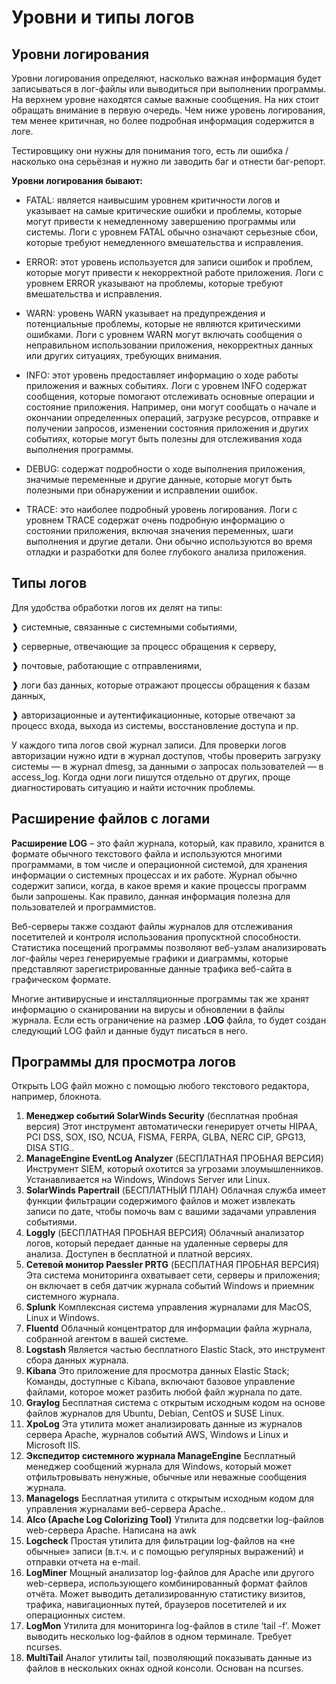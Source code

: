 # Уровни и типы логов

## Уровни логирования

Уровни логирования определяют, насколько важная информация будет записываться в лог-файлы или выводиться при выполнении программы. На верхнем уровне находятся самые важные сообщения. На них стоит обращать внимание в первую очередь. Чем ниже уровень логирования, тем менее критичная, но более подробная информация содержится в логе. 

Тестировщику они нужны для понимания того, есть ли ошибка / насколько она серьёзная и нужно ли заводить баг и отнести баг-репорт.

__Уровни логирования бывают:__
- FATAL: является наивысшим уровнем критичности логов и указывает на самые критические ошибки и проблемы, которые могут привести к немедленному завершению программы или системы. Логи с уровнем FATAL обычно означают серьезные сбои, которые требуют немедленного вмешательства и исправления. 

- ERROR: этот уровень используется для записи ошибок и проблем, которые могут привести к некорректной работе приложения. Логи с уровнем ERROR указывают на проблемы, которые требуют вмешательства и исправления.

- WARN: уровень WARN указывает на предупреждения и потенциальные проблемы, которые не являются критическими ошибками. Логи с уровнем WARN могут включать сообщения о неправильном использовании приложения, некорректных данных или других ситуациях, требующих внимания.

- INFO: этот уровень предоставляет информацию о ходе работы приложения и важных событиях. Логи с уровнем INFO содержат сообщения, которые помогают отслеживать основные операции и состояние приложения. Например, они могут сообщать о начале и окончании определенных операций, загрузке ресурсов, отправке и получении запросов, изменении состояния приложения и других событиях, которые могут быть полезны для отслеживания хода выполнения программы.

- DEBUG: содержат подробности о ходе выполнения приложения, значимые переменные и другие данные, которые могут быть полезными при обнаружении и исправлении ошибок.

- TRACE: это наиболее подробный уровень логирования. Логи с уровнем TRACE содержат очень подробную информацию о состоянии приложения, включая значения переменных, шаги выполнения и другие детали. Они обычно используются во время отладки и разработки для более глубокого анализа приложения.

## Типы логов

Для удобства обработки логов их делят на типы:

&#10097; системные, связанные с системными событиями,

&#10097; серверные, отвечающие за процесс обращения к серверу,

&#10097; почтовые, работающие с отправлениями,

&#10097; логи баз данных, которые отражают процессы обращения к базам данных,

&#10097; авторизационные и аутентификационные, которые отвечают за процесс входа, выхода из системы, восстановление доступа и пр.

У каждого типа логов свой журнал записи. Для проверки логов авторизации нужно идти в журнал доступов, чтобы проверить загрузку системы — в журнал dmesg, за данными о запросах пользователей — в access_log. Когда одни логи пишутся отдельно от других, проще диагностировать ситуацию и найти источник проблемы.

## Расширение файлов с логами

__Расширение LOG__ – это файл журнала, который, как правило, хранится в формате обычного текстового файла и используются многими программами, в том числе и операционной системой, для хранения информации о системных процессах и их работе. Журнал обычно содержит записи, когда, в какое время и какие процессы программ были запрошены. Как правило, данная информация полезна для пользователей и программистов.

Веб-серверы также создают файлы журналов для отслеживания посетителей и контроля использования пропусктной способности. Статистика посещений программы позволяют веб-узлам анализировать лог-файлы через генерируемые графики и диаграммы, которые представляют зарегистрированные данные трафика веб-сайта в графическом формате.

Многие антивирусные и инсталляционные программы так же хранят информацию о сканировании на вирусы и обновлении в файлы журнала. Если есть ограничение на размер __.LOG__ файла, то будет создан следующий LOG файл и данные будут писаться в него.

## Программы для просмотра логов

Открыть LOG файл можно с помощью любого текстового редактора, например, блокнота.

1. __Менеджер событий SolarWinds Security__ (бесплатная пробная версия) Этот инструмент автоматически генерирует отчеты HIPAA, PCI DSS, SOX, ISO, NCUA, FISMA, FERPA, GLBA, NERC CIP, GPG13, DISA STIG..
2. __ManageEngine EventLog Analyzer__ (БЕСПЛАТНАЯ ПРОБНАЯ ВЕРСИЯ) Инструмент SIEM, который охотится за угрозами злоумышленников. Устанавливается на Windows, Windows Server или Linux.
3. __SolarWinds Papertrail__ (БЕСПЛАТНЫЙ ПЛАН) Облачная служба имеет функции фильтрации содержимого файлов и может извлекать записи по дате, чтобы помочь вам с вашими задачами управления событиями.
4. __Loggly__ (БЕСПЛАТНАЯ ПРОБНАЯ ВЕРСИЯ) Облачный анализатор логов, который передает данные на удаленные серверы для анализа. Доступен в бесплатной и платной версиях.
5. __Сетевой монитор Paessler PRTG__ (БЕСПЛАТНАЯ ПРОБНАЯ ВЕРСИЯ) Эта система мониторинга охватывает сети, серверы и приложения; он включает в себя датчик журнала событий Windows и приемник системного журнала.
7. __Splunk__ Комплексная система управления журналами для MacOS, Linux и Windows.
7. __Fluentd__ Облачный концентратор для информации файла журнала, собранной агентом в вашей системе.
8. __Logstash__ Является частью бесплатного Elastic Stack, это инструмент сбора данных журнала.
8. __Kibana__ Это приложение для просмотра данных Elastic Stack; Команды, доступные с Kibana, включают базовое управление файлами, которое может разбить любой файл журнала по дате.
10. __Graylog__ Бесплатная система с открытым исходным кодом на основе файлов журналов для Ubuntu, Debian, CentOS и SUSE Linux.
11. __XpoLog__ Эта утилита может анализировать данные из журналов сервера Apache, журналов событий AWS, Windows и Linux и Microsoft IIS.
12. __Экспедитор системного журнала ManageEngine__ Бесплатный менеджер сообщений журнала для Windows, который может отфильтровывать ненужные, обычные или неважные сообщения журнала.
13. __Managelogs__ Бесплатная утилита с открытым исходным кодом для управления журналами веб-сервера Apache..
14. __Alco (Apache Log Colorizing Tool)__ Утилита для подсветки log-файлов web-сервера Apache. Написана на awk
15. __Logcheck__ Простая утилита для фильтрации log-файлов на «не обычные» записи (в.т.ч. и с помощью регулярных выражений) и отправки отчета на e-mail.
16. __LogMiner__ Мощный анализатор log-файлов для Apache или другого web-сервера, использующего комбинированный формат файлов отчёта. Может выводить детализированную статистику визитов, трафика, навигационных путей, браузеров посетителей и их операционных систем.
17. __LogMon__ Утилита для мониторинга log-файлов в стиле ‘tail -f’. Может выводить несколько log-файлов в одном терминале. Требует ncurses.
18. __MultiTail__ Аналог утилиты tail, позволяющий показывать данные из файлов в нескольких окнах одной консоли. Основан на ncurses.